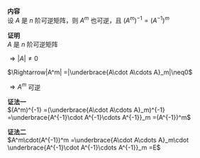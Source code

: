 **内容**  
设 $A$ 是 $n$ 阶可逆矩阵，则 $A^m$ 也可逆，且 $(A^m)^{-1}=(A^{-1})^m$   
  
**证明**  
 $A$ 是 $n$ 阶可逆矩阵  
  
 $\Rightarrow|A|\neq0$   
  
 $\Rightarrow|A^m|  
=|\underbrace{A\cdot A\cdots A}_m|\neq0$   
  
 $\Rightarrow A^m$ 可逆  
  
**证法一**  
 $(A^m)^{-1}  
=(\underbrace{A\cdot A\cdots A}_m)^{-1}  
=\underbrace{A^{-1}\cdot A^{-1}\cdots A^{-1}}_m  
=(A^{-1})^m$   
  
**证法二**  
 $A^m\cdot(A^{-1})^m  
=\underbrace{A\cdot A\cdots A}_m\cdot  
\underbrace{A^{-1}\cdot A^{-1}\cdots A^{-1}}_m  
=E$   
